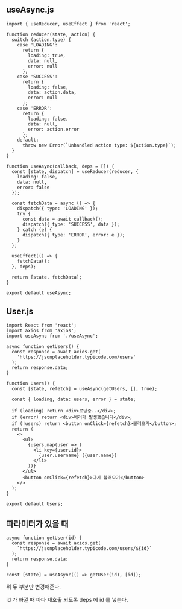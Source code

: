 ## useAsync.js

    import { useReducer, useEffect } from 'react';
    
    function reducer(state, action) {
      switch (action.type) {
        case 'LOADING':
          return {
            loading: true,
            data: null,
            error: null
          };
        case 'SUCCESS':
          return {
            loading: false,
            data: action.data,
            error: null
          };
        case 'ERROR':
          return {
            loading: false,
            data: null,
            error: action.error
          };
        default:
          throw new Error(`Unhandled action type: ${action.type}`);
      }
    }
    
    function useAsync(callback, deps = []) {
      const [state, dispatch] = useReducer(reducer, {
        loading: false,
        data: null,
        error: false
      });
    
      const fetchData = async () => {
        dispatch({ type: 'LOADING' });
        try {
          const data = await callback();
          dispatch({ type: 'SUCCESS', data });
        } catch (e) {
          dispatch({ type: 'ERROR', error: e });
        }
      };
    
      useEffect(() => {
        fetchData();
      }, deps);
    
      return [state, fetchData];
    }
    
    export default useAsync;

## User.js

    import React from 'react';
    import axios from 'axios';
    import useAsync from './useAsync';
    
    async function getUsers() {
      const response = await axios.get(
        'https://jsonplaceholder.typicode.com/users'
      );
      return response.data;
    }
    
    function Users() {
      const [state, refetch] = useAsync(getUsers, [], true);
    
      const { loading, data: users, error } = state;
    
      if (loading) return <div>로딩중..</div>;
      if (error) return <div>에러가 발생했습니다</div>;
      if (!users) return <button onClick={refetch}>불러오기</button>;
      return (
        <>
          <ul>
            {users.map(user => (
              <li key={user.id}>
                {user.username} ({user.name})
              </li>
            ))}
          </ul>
          <button onClick={refetch}>다시 불러오기</button>
        </>
      );
    }
    
    export default Users;

## 파라미터가 있을 때

    async function getUser(id) {
      const response = await axios.get(
        `https://jsonplaceholder.typicode.com/users/${id}`
      );
      return response.data;
    }
    
    const [state] = useAsync(() => getUser(id), [id]);

위 두 부분만 변경해준다.

id 가 바뀔 때 마다 재호출 되도록 deps 에 id 를 넣는다.
